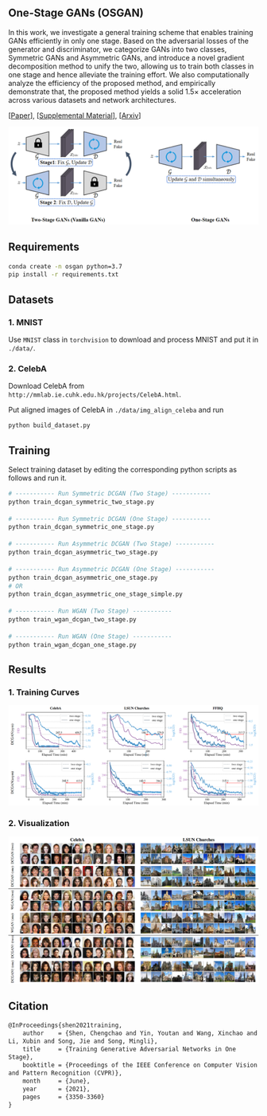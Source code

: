 

## One-Stage GANs (OSGAN)

In this work, we investigate a general training scheme that enables training GANs efficiently in only one stage. Based on the adversarial losses of the generator and discriminator, we categorize GANs into two classes, Symmetric GANs and Asymmetric GANs, and introduce a novel gradient decomposition method to unify the two, allowing us to train both classes in one stage and hence alleviate the training effort. We also computationally analyze the efficiency of the proposed method, and empirically demonstrate that, the proposed method yields a solid 1.5× acceleration across various datasets and network architectures. 

\[[Paper](https://openaccess.thecvf.com/content/CVPR2021/papers/Shen_Training_Generative_Adversarial_Networks_in_One_Stage_CVPR_2021_paper.pdf)\], \[[Supplemental Material](https://openaccess.thecvf.com/content/CVPR2021/supplemental/Shen_Training_Generative_Adversarial_CVPR_2021_supplemental.pdf)\], \[[Arxiv](http://arxiv.org/abs/2103.00430)\]



![motivation](images/motivation.png)



## Requirements

```sh
conda create -n osgan python=3.7
pip install -r requirements.txt
```



## Datasets

### 1. MNIST

Use `MNIST` class in `torchvision` to download and process MNIST and put it in `./data/`.

### 2. CelebA

Download CelebA from `http://mmlab.ie.cuhk.edu.hk/projects/CelebA.html`.

Put aligned images of CelebA in `./data/img_align_celeba` and run

```sh
python build_dataset.py
```



## Training

Select training dataset by editing the corresponding python scripts as follows and run it.

```sh
# ----------- Run Symmetric DCGAN (Two Stage) -----------
python train_dcgan_symmetric_two_stage.py

# ----------- Run Symmetric DCGAN (One Stage) -----------
python train_dcgan_symmetric_one_stage.py

# ----------- Run Asymmetric DCGAN (Two Stage) -----------
python train_dcgan_asymmetric_two_stage.py

# ----------- Run Asymmetric DCGAN (One Stage) -----------
python train_dcgan_asymmetric_one_stage.py
# OR 
python train_dcgan_asymmetric_one_stage_simple.py

# ----------- Run WGAN (Two Stage) -----------
python train_wgan_dcgan_two_stage.py

# ----------- Run WGAN (One Stage) -----------
python train_wgan_dcgan_one_stage.py
```



## Results

### 1. Training Curves

![curves](images/curves.png)



### 2. Visualization

![visualization](images/visualization.png)



## Citation

```
@InProceedings{shen2021training,
    author    = {Shen, Chengchao and Yin, Youtan and Wang, Xinchao and Li, Xubin and Song, Jie and Song, Mingli},
    title     = {Training Generative Adversarial Networks in One Stage},
    booktitle = {Proceedings of the IEEE Conference on Computer Vision and Pattern Recognition (CVPR)},
    month     = {June},
    year      = {2021},
    pages     = {3350-3360}
}
```

